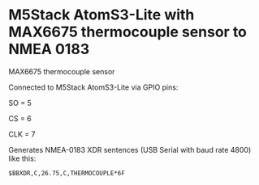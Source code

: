 # M5Stack AtomS3-Lite with MAX6675 thermocouple sensor to NMEA 0183

MAX6675 thermocouple sensor

Connected to M5Stack AtomS3-Lite via GPIO pins:

SO = 5

CS = 6

CLK = 7

Generates NMEA-0183 XDR sentences (USB Serial with baud rate 4800) like this:

````
$BBXDR,C,26.75,C,THERMOCOUPLE*6F
````

